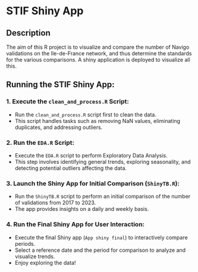 # STIF Shiny App

## Description

The aim of this R project is to visualize and compare the number of Navigo validations on the Ile-de-France network, and thus determine the standards for the various comparisons. A shiny application is deployed to visualize all this.

## Running the STIF Shiny App:

### 1. Execute the `clean_and_process.R` Script:
   - Run the `clean_and_process.R` script first to clean the data.
   - This script handles tasks such as removing NaN values, eliminating duplicates, and addressing outliers.

### 2. Run the `EDA.R` Script:
   - Execute the `EDA.R` script to perform Exploratory Data Analysis.
   - This step involves identifying general trends, exploring seasonality, and detecting potential outliers affecting the data.

### 3. Launch the Shiny App for Initial Comparison (`ShinyTB.R`):
   - Run the `ShinyTB.R` script to perform an initial comparison of the number of validations from 2017 to 2023.
   - The app provides insights on a daily and weekly basis.

### 4. Run the Final Shiny App for User Interaction:
   - Execute the final Shiny app (`App shiny final`) to interactively compare periods.
   - Select a reference date and the period for comparison to analyze and visualize trends.
   - Enjoy exploring the data!